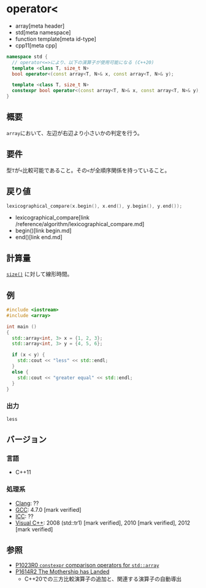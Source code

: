 # operator<
* array[meta header]
* std[meta namespace]
* function template[meta id-type]
* cpp11[meta cpp]

```cpp
namespace std {
  // operator<=>により、以下の演算子が使用可能になる (C++20)
  template <class T, size_t N>
  bool operator<(const array<T, N>& x, const array<T, N>& y);           // C++11

  template <class T, size_t N>
  constexpr bool operator<(const array<T, N>& x, const array<T, N>& y); // C++20
}
```

## 概要
`array`において、左辺が右辺より小さいかの判定を行う。


## 要件
型`T`が`<`比較可能であること。その`<`が全順序関係を持っていること。


## 戻り値
```cpp
lexicographical_compare(x.begin(), x.end(), y.begin(), y.end());
```
* lexicographical_compare[link /reference/algorithm/lexicographical_compare.md]
* begin()[link begin.md]
* end()[link end.md]


## 計算量
[`size()`](size.md) に対して線形時間。


## 例
```cpp example
#include <iostream>
#include <array>

int main ()
{
  std::array<int, 3> x = {1, 2, 3};
  std::array<int, 3> y = {4, 5, 6};

  if (x < y) {
    std::cout << "less" << std::endl;
  }
  else {
    std::cout << "greater equal" << std::endl;
  }
}
```

### 出力
```
less
```


## バージョン
### 言語
- C++11


### 処理系
- [Clang](/implementation.md#clang): ??
- [GCC](/implementation.md#gcc): 4.7.0 [mark verified]
- [ICC](/implementation.md#icc): ??
- [Visual C++](/implementation.md#visual_cpp): 2008 (std::tr1) [mark verified], 2010 [mark verified], 2012 [mark verified]


## 参照
- [P1023R0 `constexpr` comparison operators for `std::array`](http://www.open-std.org/jtc1/sc22/wg21/docs/papers/2018/p1023r0.pdf)
- [P1614R2 The Mothership has Landed](https://www.open-std.org/jtc1/sc22/wg21/docs/papers/2019/p1614r2.html)
    - C++20での三方比較演算子の追加と、関連する演算子の自動導出
